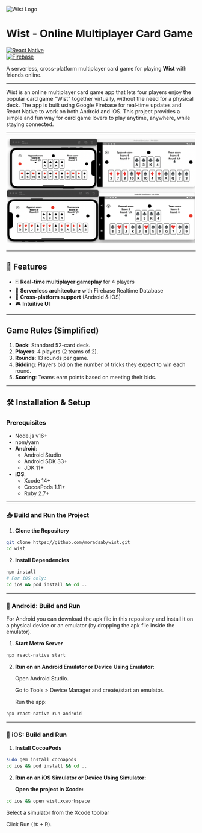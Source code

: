 ![Wist Logo](https://img.icons8.com/color/96/000000/cards.png)

# Wist - Online Multiplayer Card Game  
[![React Native](https://img.shields.io/badge/React%20Native-0.69-blue)](https://reactnative.dev/)  
[![Firebase](https://img.shields.io/badge/Firebase-Realtime%20Database-orange)](https://firebase.google.com/)  

A serverless, cross-platform multiplayer card game for playing **Wist** with friends online.  

---

Wist is an online multiplayer card game app that lets four players enjoy the popular card game "Wist" together virtually, without the need for a physical deck. The app is built using Google Firebase for real-time updates and React Native to work on both Android and iOS. This project provides a simple and fun way for card game lovers to play anytime, anywhere, while staying connected.

---

![Wist Screenshot](./wist_screenshot.png)

---

## 🎯 Features  
- 🃏 **Real-time multiplayer gameplay** for 4 players  
- 🔄 **Serverless architecture** with Firebase Realtime Database  
- 📱 **Cross-platform support** (Android & iOS)  
- 🎮 **Intuitive UI**

---

## Game Rules (Simplified)  
1. **Deck**: Standard 52-card deck.  
2. **Players**: 4 players (2 teams of 2).  
3. **Rounds**: 13 rounds per game.  
4. **Bidding**: Players bid on the number of tricks they expect to win each round.  
5. **Scoring**: Teams earn points based on meeting their bids.  

---

## 🛠️ Installation & Setup  

### Prerequisites  
- Node.js v16+  
- npm/yarn  
- **Android**:  
  - Android Studio  
  - Android SDK 33+  
  - JDK 11+  
- **iOS**:  
  - Xcode 14+  
  - CocoaPods 1.11+  
  - Ruby 2.7+  

---

### 📥 Build and Run the Project


1. **Clone the Repository**
```bash
git clone https://github.com/moradsab/wist.git
cd wist
```

2. **Install Dependencies**
```bash
npm install
# For iOS only:
cd ios && pod install && cd ..
```

---

### 🤖 Android: Build and Run

  For Android you can download the apk file in this repository and install it on a physical device or an emulator (by dropping the apk file inside the emulator).

1. **Start Metro Server**
```bash
npx react-native start
```

2. **Run on an Android Emulator or Device**
  **Using Emulator:**
  
    Open Android Studio.
    
    Go to Tools > Device Manager and create/start an emulator.
    
    Run the app:

```bash
npx react-native run-android
```
---

### **🍎 iOS: Build and Run**  

1. **Install CocoaPods**
```bash
sudo gem install cocoapods
cd ios && pod install && cd ..
```

2. **Run on an iOS Simulator or Device**
**Using Simulator:**

   **Open the project in Xcode:**

```bash
cd ios && open wist.xcworkspace
```

   Select a simulator from the Xcode toolbar

   Click Run (⌘ + R).
      
  

